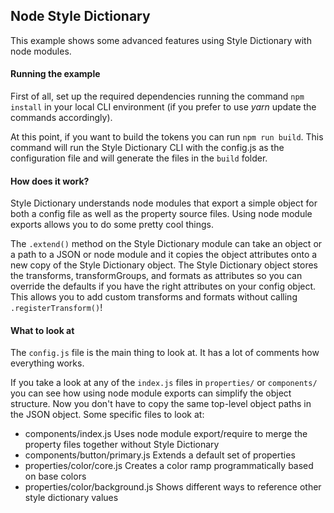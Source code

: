 ## Node Style Dictionary

This example shows some advanced features using Style Dictionary with node modules.

#### Running the example

First of all, set up the required dependencies running the command `npm install` in your local CLI environment (if you prefer to use *yarn* update the commands accordingly).

At this point, if you want to build the tokens you can run `npm run build`. This command will run the Style Dictionary CLI with the config.js as the configuration file and will generate the files in the `build` folder.

#### How does it work?

Style Dictionary understands node modules that export a simple object for both a config file as well as the property source files. Using node module exports allows you to do some pretty cool things.

The `.extend()` method on the Style Dictionary module can take an object or a path to a JSON or node module and it copies the object attributes onto a new copy of the Style Dictionary object. The Style Dictionary object stores the transforms, transformGroups, and formats as attributes so you can override the defaults if you have the right attributes on your config object. This allows you to add custom transforms and formats without calling `.registerTransform()`!

#### What to look at

The `config.js` file is the main thing to look at. It has a lot of comments how everything works.

If you take a look at any of the `index.js` files in `properties/` or `components/` you can see how using node module exports can simplify the object structure. Now you don't have to copy the same top-level object paths in the JSON object. Some specific files to look at:

* components/index.js Uses node module export/require to merge the property files together without Style Dictionary
* components/button/primary.js Extends a default set of properties
* properties/color/core.js Creates a color ramp programmatically based on base colors
* properties/color/background.js Shows different ways to reference other style dictionary values